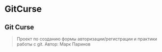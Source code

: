 # GitCurse
## Git Curse

> Проект по созданию формы авторизации/регистрации и практики работы с git.
> Автор: Марк Паринов
